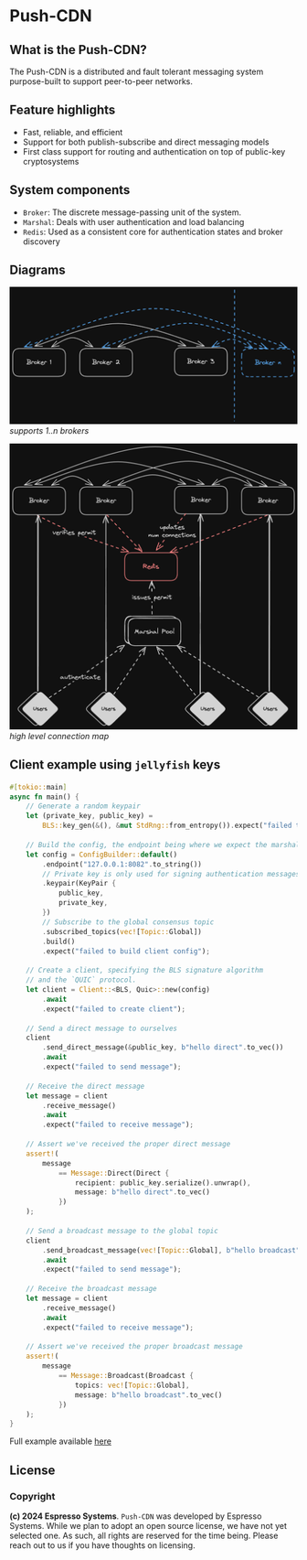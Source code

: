 # Push-CDN

## What is the Push-CDN?
The Push-CDN is a distributed and fault tolerant messaging system purpose-built to support peer-to-peer networks.

## Feature highlights
- Fast, reliable, and efficient
- Support for both publish-subscribe and direct messaging models
- First class support for routing and authentication on top of public-key cryptosystems

## System components
- `Broker`: The discrete message-passing unit of the system.
- `Marshal`: Deals with user authentication and load balancing
- `Redis`: Used as a consistent core for authentication states and broker discovery 

## Diagrams
![supports 1..n brokers](https://github.com/EspressoSystems/push-cdn/blob/master/diagrams/nbrokers.png?raw=true)
*supports 1..n brokers*

![high level connection map](https://github.com/EspressoSystems/push-cdn/blob/master/diagrams/high-level-connections.png?raw=true)
*high level connection map*

## Client example using `jellyfish` keys
```rust
#[tokio::main]
async fn main() {
    // Generate a random keypair
    let (private_key, public_key) =
        BLS::key_gen(&(), &mut StdRng::from_entropy()).expect("failed to generate key");

    // Build the config, the endpoint being where we expect the marshal to be
    let config = ConfigBuilder::default()
        .endpoint("127.0.0.1:8082".to_string())
        // Private key is only used for signing authentication messages
        .keypair(KeyPair {
            public_key,
            private_key,
        })
        // Subscribe to the global consensus topic
        .subscribed_topics(vec![Topic::Global])
        .build()
        .expect("failed to build client config");

    // Create a client, specifying the BLS signature algorithm
    // and the `QUIC` protocol.
    let client = Client::<BLS, Quic>::new(config)
        .await
        .expect("failed to create client");

    // Send a direct message to ourselves
    client
        .send_direct_message(&public_key, b"hello direct".to_vec())
        .await
        .expect("failed to send message");

    // Receive the direct message
    let message = client
        .receive_message()
        .await
        .expect("failed to receive message");

    // Assert we've received the proper direct message
    assert!(
        message
            == Message::Direct(Direct {
                recipient: public_key.serialize().unwrap(),
                message: b"hello direct".to_vec()
            })
    );

    // Send a broadcast message to the global topic
    client
        .send_broadcast_message(vec![Topic::Global], b"hello broadcast".to_vec())
        .await
        .expect("failed to send message");

    // Receive the broadcast message
    let message = client
        .receive_message()
        .await
        .expect("failed to receive message");

    // Assert we've received the proper broadcast message
    assert!(
        message
            == Message::Broadcast(Broadcast {
                topics: vec![Topic::Global],
                message: b"hello broadcast".to_vec()
            })
    );
}
```
Full example available [here](./cdn-client/src/main.rs)


## License
### Copyright
**(c) 2024 Espresso Systems**.
`Push-CDN` was developed by Espresso Systems. While we plan to adopt an open source license, we have not yet selected one. As such, all rights are reserved for the time being. Please reach out to us if you have thoughts on licensing.
